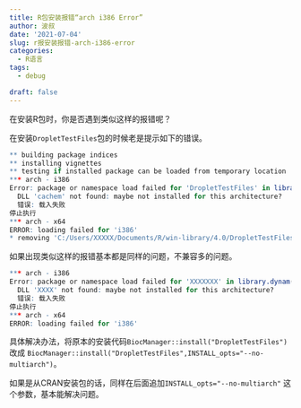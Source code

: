 ```yaml
---
title: R包安装报错“arch i386 Error”
author: 波叔
date: '2021-07-04'
slug: r报安装报错-arch-i386-error
categories:
  - R语言
tags:
  - debug

draft: false
---
```


在安装R包时，你是否遇到类似这样的报错呢？

在安装`DropletTestFiles`包的时候老是提示如下的错误。

```r
** building package indices
** installing vignettes
** testing if installed package can be loaded from temporary location
*** arch - i386
Error: package or namespace load failed for 'DropletTestFiles' in library.dynam(lib, package, package.lib):
  DLL 'cachem' not found: maybe not installed for this architecture?
  错误: 载入失败
停止执行
*** arch - x64
ERROR: loading failed for 'i386'
* removing 'C:/Users/XXXXX/Documents/R/win-library/4.0/DropletTestFiles'

```

如果出现类似这样的报错基本都是同样的问题，不兼容多的问题。

```r
*** arch - i386
Error: package or namespace load failed for 'XXXXXXX' in library.dynam(lib, package, package.lib):
  DLL 'XXXX' not found: maybe not installed for this architecture?
  错误: 载入失败
停止执行
*** arch - x64
ERROR: loading failed for 'i386'

```

具体解决办法，将原本的安装代码` BiocManager::install("DropletTestFiles") ` 改成 ` BiocManager::install("DropletTestFiles",INSTALL_opts="--no-multiarch") `。

如果是从CRAN安装包的话，同样在后面追加`INSTALL_opts="--no-multiarch"` 这个参数，基本能解决问题。
